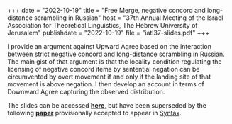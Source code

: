 +++
date = "2022-10-19"
title = "Free Merge, negative concord and long-distance scrambling in Russian"
host = "37th Annual Meeting of the Israel Association for Theoretical Linguistics, The Hebrew University of Jerusalem"
publishdate = "2022-10-19"
file = "iatl37-slides.pdf"
+++

I provide an argument against Upward Agree based on the interaction between strict negative concord and long-distance scrambling in Russian. The main gist of that argument is that the locality condition regulating the licensing of negative concord items by sentential negation can be circumvented by overt movement if and only if the landing site of that movement is above negation. I then develop an account in terms of Downward Agree capturing the observed distribution.

The slides can be accessed [**here**](/papers/iatl37-slides.pdf), but have been superseded by the following [**paper**](/papers/negconc-scrambl.pdf) provisionally accepted to appear in [Syntax](https://onlinelibrary.wiley.com/journal/14679612).
